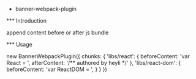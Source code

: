 * banner-webpack-plugin

*** Introduction

append content before or after js bundle


*** Usage

new BannerWebpackPlugin({
    chunks: {
        'libs/react': {
            beforeContent: 'var React = ',
            afterContent: '/** authored by heyli */'
        },
        'libs/react-dom': {
            beforeContent: 'var ReactDOM = ',
        }
    }
})
